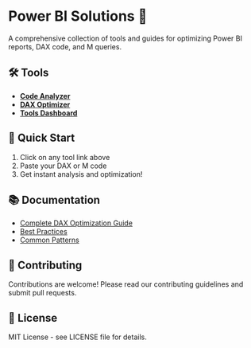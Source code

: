 # Power BI Solutions 🚀

A comprehensive collection of tools and guides for optimizing Power BI reports, DAX code, and M queries.

## 🛠️ Tools

- **[Code Analyzer](tools/code-analyzer.html)** 
- **[DAX Optimizer](tools/DAX-optimizer.html)**
- **[Tools Dashboard](tools/index.html)**

## 🚀 Quick Start

1. Click on any tool link above
2. Paste your DAX or M code
3. Get instant analysis and optimization!

## 📚 Documentation

- [Complete DAX Optimization Guide](documentation/dax-optimization.md)
- [Best Practices](documentation/best-practices.md)
- [Common Patterns](documentation/patterns.md)

## 🤝 Contributing

Contributions are welcome! Please read our contributing guidelines and submit pull requests.

## 📄 License

MIT License - see LICENSE file for details.
